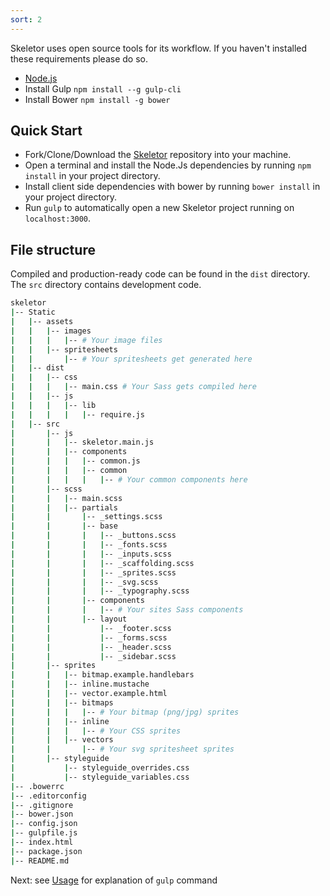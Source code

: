 ```yaml
---
sort: 2
---
```


Skeletor uses open source tools for its workflow. If you haven't installed these requirements please do so.

* [Node.js](https://nodejs.org/en/)
* Install Gulp ```npm install --g gulp-cli```
* Install Bower ```npm install -g bower```

## Quick Start

* Fork/Clone/Download the [Skeletor](https://github.com/delphic-digital/Skeletor) repository into your machine.
* Open a terminal and install the Node.Js dependencies by running ```npm install``` in your project directory.
* Install client side dependencies with bower by running ```bower install``` in your project directory.
* Run ```gulp``` to automatically open a new Skeletor project running on ```localhost:3000```.

## File structure

Compiled and production-ready code can be found in the `dist` directory. The `src` directory contains development code.

```bash
skeletor
|-- Static
|   |-- assets
|   |   |-- images
|   |   |   |-- # Your image files
|   |   |-- spritesheets
|   |       |-- # Your spritesheets get generated here
|   |-- dist
|   |   |-- css
|   |   |   |-- main.css # Your Sass gets compiled here
|   |   |-- js
|   |   |   |-- lib
|   |   |   |   |-- require.js
|   |-- src
|       |-- js
|       |   |-- skeletor.main.js
|       |   |-- components
|       |   |   |-- common.js
|       |   |   |-- common
|       |   |   |   |-- # Your common components here
|       |-- scss
|       |   |-- main.scss
|       |   |-- partials
|       |       |-- _settings.scss
|       |       |-- base
|       |       |   |-- _buttons.scss
|       |       |   |-- _fonts.scss
|       |       |   |-- _inputs.scss
|       |       |   |-- _scaffolding.scss
|       |       |   |-- _sprites.scss
|       |       |   |-- _svg.scss
|       |       |   |-- _typography.scss
|       |       |-- components
|       |       |   |-- # Your sites Sass components
|       |       |-- layout
|       |           |-- _footer.scss
|       |           |-- _forms.scss
|       |           |-- _header.scss
|       |           |-- _sidebar.scss
|       |-- sprites
|       |   |-- bitmap.example.handlebars
|       |   |-- inline.mustache
|       |   |-- vector.example.html
|       |   |-- bitmaps
|       |   |   |-- # Your bitmap (png/jpg) sprites
|       |   |-- inline
|       |   |   |-- # Your CSS sprites
|       |   |-- vectors
|       |       |-- # Your svg spritesheet sprites
|       |-- styleguide
|           |-- styleguide_overrides.css
|           |-- styleguide_variables.css
|-- .bowerrc
|-- .editorconfig
|-- .gitignore
|-- bower.json
|-- config.json
|-- gulpfile.js
|-- index.html
|-- package.json
|-- README.md

```

Next: see [Usage](usage) for explanation of `gulp` command